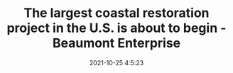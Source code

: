 ---
"title": "The largest coastal restoration project in the U.S. is about to begin - Beaumont Enterprise"
"date": "2021-10-25 4:5:23"
"feed_name": "GOOGLENEWSDRILLING"
"feed_website": "https://news.google.com/search?q=drilling%2Bincident&hl=en-US&gl=US&ceid=US:en"
"feed_rss": "https://news.google.com/rss/search?q=drilling%2Bincident&hl=en-US&gl=US&ceid=US:en"
"link": "https://www.beaumontenterprise.com/insider/article/The-largest-coastal-restoration-project-in-the-16558675.php"
"source": "{'href': 'https://www.beaumontenterprise.com', 'title': 'Beaumont Enterprise'}"
"file": "_posts/2021-1-1-c73ecb90451fcb9885c902fd635345bee9e28785.md"
"accident": "0"
"drilling": "0"
"dead": "0"
"injured": "0"
"arrested": "0"
"place": "unknown place"
"where": "unknown site"
"causes": "unknown"
"place_uri": "unknown place"
---